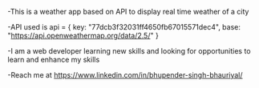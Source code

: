 -This is a weather app based on API to display real time weather of a city 

-API used is api = {
  key: "77dcb3f32031ff4650fb67015571dec4",
  base: "https://api.openweathermap.org/data/2.5/"
}

-I am a web developer learning new skills and looking for opportunities to learn and enhance my skills

-Reach me at https://www.linkedin.com/in/bhupender-singh-bhauriyal/
